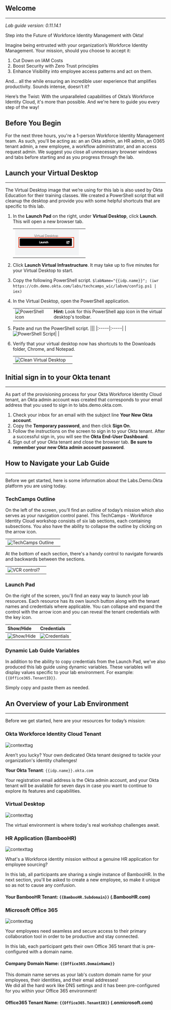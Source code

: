 ## Welcome

---
*Lab guide version: 0.11.14.1*

Step into the Future of Workforce Identity Management with Okta!

Imagine being entrusted with your organization’s Workforce Identity Management. Your mission, should you choose to accept it:

1. Cut Down on IAM Costs
2. Boost Security with Zero Trust principles
3. Enhance Visibility into employee access patterns and act on them.

And... all the while ensuring an incredible user experience that amplifies productivity. Sounds intense, doesn’t it?

Here’s the Twist: With the unparalleled capabilities of Okta’s Workforce Identity Cloud, it's more than possible. And we're here to guide you every step of the way!

## Before You Begin

For the next three hours, you're a 1-person Workforce Identity Management team.  As such, you'll be acting as: an an Okta admin, an HR admin, an O365 tenant admin, a new employee, a workflow administrator, and an access request admin. We suggest you close all unnecessary browser windows and tabs before starting and as you progress through the lab.

## Launch your Virtual Desktop

---
The Virtual Desktop image that we’re using for this lab is also used by Okta Education for their training classes.  We created a PowerShell script that will cleanup the desktop and provide you with some helpful shortcuts that are specific to this lab.

1. In the  **Launch Pad** on the right, under **Virtual Desktop**, click **Launch**. This will open a new browser tab.

   |||
      |:-----|:-----|
      |![Virtual Desktop](images/011/launch_virtual_desktop.png "Launch Virtual Desktop")| |
1. Click **Launch Virtual Infrastructure**. It may take up to five minutes for your Virtual Desktop to start.

1. Copy the following PowerShell script.
```$labName="{{idp.name}}"; (iwr https://cdn.demo.okta.com/labs/techcamps_wic/labvm/config.ps1 | iex)```

1. In the Virtual Desktop, open the PowerShell application.

   |||
   |:-----|:-----|
   |![PowerShell icon](images/011/powershell_icon_25.png   "PowerShell icon")| **Hint:** Look for this PowerShell app icon in the virtual desktop's toolbar. |
1. Paste and run the PowerShell script.
   |||
      |:-----|:-----|
      |![PowerShell Script](images/011/vm_powershell_pasted_400.png "PowerShell Script")| |

1. Verify that your virtual desktop now has shortcuts to the Downloads folder, Chrome, and Notepad.

   |||
      |:-----|:-----|
      |![Clean Virtual Desktop](images/011/vm_post_powershell_script_500.png "Clean Virtual Desktop")| |

## Initial sign in to your Okta tenant

---
As part of the provisioning process for your Okta Workforce Identity Cloud tenant, an Okta admin account was created that corresponds to your email address that you used to sign in to labs.demo.okta.com.

1. Check your inbox for an email with the subject line **Your New Okta account**.
1. Copy the **Temporary password**, and then click **Sign On**.
1. Follow the instructions on the screen to sign in to your Okta tenant. After a successful sign in, you will see the **Okta End-User Dashboard**.
1. Sign out of your Okta tenant and close the browser tab.
   **Be sure to remember your new Okta admin account password**.

## How to Navigate your Lab Guide

---
Before we get started, here is some information about the Labs.Demo.Okta platform you are using today.

### TechCamps Outline

On the left of the screen, you’ll find an outline of today’s mission which also serves as your navigation control panel. This TechCamps - Workforce Identity Cloud workshop consists of six lab sections, each containing  subsections. You also have the ability to collapse the outline by clicking on the arrow icon.

   |||
   |:-----|:-----|
   |![TechCamps Outline](images/011/TechCamps_outline_control_250.png   "TechCamps Outline")| |

At the bottom of each section, there's a handy control to navigate forwards and backwards between the sections.

   |||
   |:-----|:-----|
   |![VCR control?](images/011/techcamps_step_controller_200.png   "VCR control?")| |

### Launch Pad

On the right of the screen, you'll find an easy way to launch your lab resources.  Each resource has its own launch button along with the tenant names and credentials where applicable. You can collapse and expand the control with the arrow icon and you can reveal the tenant credentials with the key icon.

   |Show/Hide|Credentials|
   |:-----|:-----|
   |![Show/Hide](images/011/nav_show_hide_arrow.png "Show/Hide Panel")|![Credentials](images/011/nav_reveal_creds_key.png "Show / Hide Credentials")|| "Credentials"|

### Dynamic Lab Guide Variables

In addition to the ability to copy credentials from the Launch Pad, we've also produced this lab guide using dynamic variables. These variables will display values specific to your lab environment. For example: `{{Office365.TenantID}}`.

Simply copy and paste them as needed.

## An Overview of your Lab Environment

---
Before we get started, here are your resources for today’s mission:

### Okta Workforce Identity Cloud Tenant

![contexttag](images/persona-okta-admin.png)

Aren’t you lucky? Your own dedicated Okta tenant designed to tackle your organization's identity challenges!

**Your Okta Tenant**: `{{idp.name}}.okta.com`

Your registration email address is the Okta admin account, and your Okta tenant will be available for seven days in case you want to continue to explore its features and capabilities.

### Virtual Desktop

![contexttag](images/context-virtual.png)

The virtual environment is where today's real workshop challenges await.

### HR Application (BambooHR)

![contexttag](images/persona-bamboo.png)

 What's a Workforce identity mission without a genuine HR application for employee sourcing?

 In this lab, all participants are sharing a single instance of BambooHR. In the next section, you'll be asked to create a new employee, so make it unique so as not to cause any confusion.

#### Your BambooHR Tenant: `{{BambooHR.Subdomain}}` (.BambooHR.com)

### Microsoft Office 365

![contexttag](images/persona-o365-admin.png)

Your employees need seamless and secure access to their primary collaboration tool in order to be productive and stay connected.

In this lab, each participant gets their own Office 365 tenant that is pre-configured with a domain name.

#### Company Domain Name: `{{Office365.DomainName}}`

This domain name serves as your lab's custom domain name for your employees, their identities, and their email addresses!  
We did all the hard work like DNS settings and it has been pre-configured for you within your Office 365 environment!

#### Office365 Tenant Name: `{{Office365.TenantID}}` (.onmicrosoft.com)
